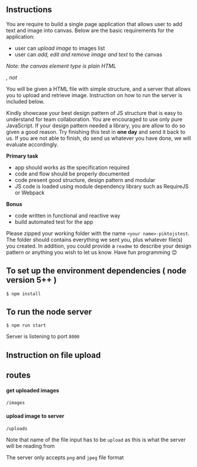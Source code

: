 ## Instructions

You are require to build a single page application that allows user to add text and image into canvas. Below are the basic requirements for the application:

- user can *upload image* to images list
- user can *add, edit and remove image and text* to the canvas

_Note: the canvas element type is plain HTML <div>, not <canvas>_

You will be given a HTML file with simple structure, and a server that allows you to upload and retrieve image. Instruction on how to run the server is included below.

Kindly showcase your best design pattern of JS structure that is easy to understand for team collaboration. You are encouraged to use only pure JavaScript. If your design pattern needed a library, you are allow to do so given a good reason. Try finishing this test in **one day** and send it back to us. If you are not able to finish, do send us whatever you have done, we will evaluate accordingly.

**Primary task**
- app should works as the specification required
- code and flow should be properly documented
- code present good structure, design pattern and modular
- JS code is loaded using module dependency library such as RequireJS or Webpack

**Bonus**
- code written in functional and reactive way
- build automated test for the app

Please zipped your working folder with the name `<your name>-piktojstest`. The folder should contains everything we sent you, plus whatever file(s) you created. In addition, you could provide a `readme` to describe your design pattern or anything you wish to let us know. Have fun programming 😊


## To set up the environment dependencies ( node version 5++ )
```
$ npm install
```

## To run the node server

```
$ npm run start
```

Server is listening to port `8000`

## Instruction on file upload

## routes

#### get uploaded images
```
/images
```

#### upload image to server
```
/uploads
```

Note that name of the file input has to be `upload` as this is what the server will be reading from


The server only accepts `png` and `jpeg` file format
